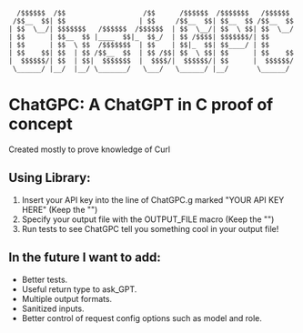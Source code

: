```
  /$$$$$$  /$$                   /$$      /$$$$$$  /$$$$$$$   /$$$$$$ 
 /$$__  $$| $$                  | $$     /$$__  $$| $$__  $$ /$$__  $$
| $$  \__/| $$$$$$$   /$$$$$$  /$$$$$$  | $$  \__/| $$  \ $$| $$  \__/
| $$      | $$__  $$ |____  $$|_  $$_/  | $$ /$$$$| $$$$$$$/| $$      
| $$      | $$  \ $$  /$$$$$$$  | $$    | $$|_  $$| $$____/ | $$      
| $$    $$| $$  | $$ /$$__  $$  | $$ /$$| $$  \ $$| $$      | $$    $$
|  $$$$$$/| $$  | $$|  $$$$$$$  |  $$$$/|  $$$$$$/| $$      |  $$$$$$/
 \______/ |__/  |__/ \_______/   \___/   \______/ |__/       \______/ 
 ```
# ChatGPC: A ChatGPT in C proof of concept
Created mostly to prove knowledge of Curl

## Using Library:
1. Insert your API key into the line of ChatGPC.g marked "YOUR API KEY HERE" (Keep the "")
2. Specify your output file with the OUTPUT_FILE macro (Keep the "")
3. Run tests to see ChatGPC tell you something cool in your output file!

## In the future I want to add:
- Better tests.
- Useful return type to ask_GPT.
- Multiple output formats.
- Sanitized inputs.
- Better control of request config options such as model and role.